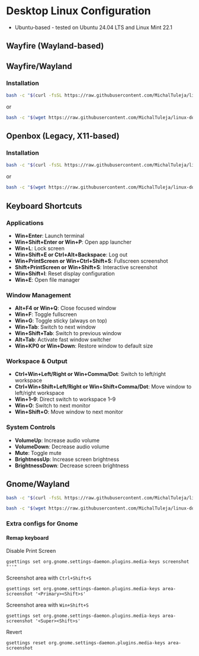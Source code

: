# Desktop Linux Configuration

- Ubuntu-based - tested on Ubuntu 24.04 LTS and Linux Mint 22.1

## Wayfire (Wayland-based)

## Wayfire/Wayland

### Installation

```bash
bash -c "$(curl -fsSL https://raw.githubusercontent.com/MichalTuleja/linux-dotfiles/main/install-wayfire.sh)"
```

or

```bash
bash -c "$(wget https://raw.githubusercontent.com/MichalTuleja/linux-dotfiles/main/install-wayfire.sh -O -)"
```

## Openbox (Legacy, X11-based)

### Installation

```bash
bash -c "$(curl -fsSL https://raw.githubusercontent.com/MichalTuleja/linux-dotfiles/main/install-openbox.sh)"
```

or

```bash
bash -c "$(wget https://raw.githubusercontent.com/MichalTuleja/linux-dotfiles/main/install-openbox.sh -O -)"
```

## Keyboard Shortcuts

### **Applications**
- **Win+Enter**: Launch terminal
- **Win+Shift+Enter or Win+P**: Open app launcher
- **Win+L**: Lock screen
- **Win+Shift+E or Ctrl+Alt+Backspace**: Log out
- **Win+PrintScreen or Win+Ctrl+Shift+S**: Fullscreen screenshot
- **Shift+PrintScreen or Win+Shift+S**: Interactive screenshot
- **Win+Shift+I**: Reset display configuration
- **Win+E**: Open file manager

### **Window Management**
- **Alt+F4 or Win+Q**: Close focused window
- **Win+F**: Toggle fullscreen
- **Win+G**: Toggle sticky (always on top)
- **Win+Tab**: Switch to next window
- **Win+Shift+Tab**: Switch to previous window
- **Alt+Tab**: Activate fast window switcher
- **Win+KP0 or Win+Down**: Restore window to default size

### **Workspace & Output**
- **Ctrl+Win+Left/Right or Win+Comma/Dot**: Switch to left/right workspace
- **Ctrl+Win+Shift+Left/Right or Win+Shift+Comma/Dot**: Move window to left/right workspace
- **Win+1–9**: Direct switch to workspace 1–9
- **Win+O**: Switch to next monitor
- **Win+Shift+O**: Move window to next monitor

### **System Controls**
- **VolumeUp**: Increase audio volume
- **VolumeDown**: Decrease audio volume
- **Mute**: Toggle mute
- **BrightnessUp**: Increase screen brightness
- **BrightnessDown**: Decrease screen brightness

## Gnome/Wayland

```bash
bash -c "$(curl -fsSL https://raw.githubusercontent.com/MichalTuleja/linux-dotfiles/main/install-gnome.sh)"
```

```bash
bash -c "$(wget https://raw.githubusercontent.com/MichalTuleja/linux-dotfiles/main/install-gnome.sh -O -)"
```

### Extra configs for Gnome

#### Remap keyboard

Disable Print Screen

```
gsettings set org.gnome.settings-daemon.plugins.media-keys screenshot "''"
```

Screenshot area with `Ctrl+Shift+S`
```
gsettings set org.gnome.settings-daemon.plugins.media-keys area-screenshot '<Primary><Shift>s'
```

Screenshot area with `Win+Shift+S`
```
gsettings set org.gnome.settings-daemon.plugins.media-keys area-screenshot '<Super><Shift>s'
```

Revert
```
gsettings reset org.gnome.settings-daemon.plugins.media-keys area-screenshot
```
